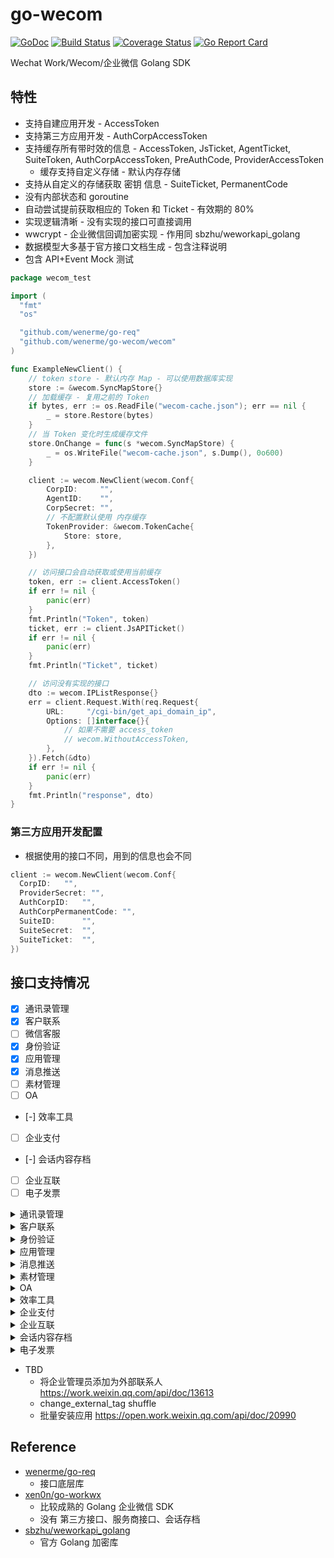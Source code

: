 # go-wecom

[![GoDoc][doc-img]][doc] [![Build Status][ci-img]][ci] [![Coverage Status][cov-img]][cov] [![Go Report Card][report-card-img]][report-card]

[doc-img]: https://img.shields.io/badge/go.dev-reference-007d9c?logo=go&logoColor=white&style=flat-square
[doc]: https://pkg.go.dev/github.com/wenerme/go-wecom?tab=doc
[ci-img]: https://github.com/wenerme/go-wecom/actions/workflows/ci.yml/badge.svg
[ci]: https://github.com/wenerme/go-wecom/actions/workflows/ci.yml
[cov-img]: https://codecov.io/gh/wenerme/go-wecom/branch/main/graph/badge.svg
[cov]: https://codecov.io/gh/wenerme/go-wecom/branch/main
[report-card-img]: https://goreportcard.com/badge/github.com/wenerme/go-wecom
[report-card]: https://goreportcard.com/report/github.com/wenerme/go-wecom

Wechat Work/Wecom/企业微信 Golang SDK

## 特性

- 支持自建应用开发 - AccessToken
- 支持第三方应用开发 - AuthCorpAccessToken
- 支持缓存所有带时效的信息 - AccessToken, JsTicket, AgentTicket, SuiteToken, AuthCorpAccessToken, PreAuthCode, ProviderAccessToken
  - 缓存支持自定义存储 - 默认内存存储
- 支持从自定义的存储获取 密钥 信息 - SuiteTicket, PermanentCode
- 没有内部状态和 goroutine
- 自动尝试提前获取相应的 Token 和 Ticket - 有效期的 80%
- 实现逻辑清晰 - 没有实现的接口可直接调用
- wwcrypt - 企业微信回调加密实现 - 作用同 sbzhu/weworkapi_golang
- 数据模型大多基于官方接口文档生成 - 包含注释说明
- 包含 API+Event Mock 测试

```go
package wecom_test

import (
  "fmt"
  "os"

  "github.com/wenerme/go-req"
  "github.com/wenerme/go-wecom/wecom"
)

func ExampleNewClient() {
	// token store - 默认内存 Map - 可以使用数据库实现
	store := &wecom.SyncMapStore{}
	// 加载缓存 - 复用之前的 Token
	if bytes, err := os.ReadFile("wecom-cache.json"); err == nil {
		_ = store.Restore(bytes)
	}
	// 当 Token 变化时生成缓存文件
	store.OnChange = func(s *wecom.SyncMapStore) {
		_ = os.WriteFile("wecom-cache.json", s.Dump(), 0o600)
	}

	client := wecom.NewClient(wecom.Conf{
		CorpID:     "",
		AgentID:    "",
		CorpSecret: "",
		// 不配置默认使用 内存缓存
		TokenProvider: &wecom.TokenCache{
			Store: store,
		},
	})

	// 访问接口会自动获取或使用当前缓存
	token, err := client.AccessToken()
	if err != nil {
		panic(err)
	}
	fmt.Println("Token", token)
	ticket, err := client.JsAPITicket()
	if err != nil {
		panic(err)
	}
	fmt.Println("Ticket", ticket)

	// 访问没有实现的接口
	dto := wecom.IPListResponse{}
	err = client.Request.With(req.Request{
		URL:     "/cgi-bin/get_api_domain_ip",
		Options: []interface{}{
			// 如果不需要 access_token
			// wecom.WithoutAccessToken,
		},
	}).Fetch(&dto)
	if err != nil {
		panic(err)
	}
	fmt.Println("response", dto)
}
```

### 第三方应用开发配置
- 根据使用的接口不同，用到的信息也会不同

```go
client := wecom.NewClient(wecom.Conf{
  CorpID:   "",
  ProviderSecret: "",
  AuthCorpID:   "",
  AuthCorpPermanentCode: "",
  SuiteID:      "",
  SuiteSecret:  "",
  SuiteTicket:  "",
})
```

## 接口支持情况

* [x] 通讯录管理
* [x] 客户联系
* [ ] 微信客服
* [x] 身份验证
* [x] 应用管理
* [x] 消息推送
* [ ] 素材管理
* [ ] OA
* [-] 效率工具
* [ ] 企业支付
* [-] 会话内容存档
* [ ] 企业互联
* [ ] 电子发票

<details>
<summary>通讯录管理</summary>

* [x] 成员管理
  - [x] 创建成员
  - [x] 读取成员
  - [x] 更新成员
  - [x] 删除成员
  - [x] 批量删除成员
  - [x] 获取部门成员
  - [x] 获取部门成员详情
  - [x] userid与openid互换
  - [x] 二次验证
  - [x] 邀请成员
* [x] 部门管理
  - [x] 创建部门
  - [x] 更新部门
  - [x] 删除部门
  - [x] 获取部门列表
* [x] 标签管理
  - [x] 创建标签
  - [x] 更新标签名字
  - [x] 删除标签
  - [x] 获取标签成员
  - [x] 增加标签成员
  - [x] 删除标签成员
  - [x] 获取标签列表
* [x] 异步批量接口
  - [x] 增量更新成员
  - [x] 全量覆盖成员
  - [x] 全量覆盖部门
  - [x] 获取异步任务结果
* [x] 通讯录回调通知
  - [x] 成员变更通知
  - [x] 部门变更通知
  - [x] 标签变更通知
  - [x] 异步任务完成通知

</details>

<details>
<summary>客户联系</summary>

* [x] 成员对外信息
* [x] 客户管理
  - [x] 获取客户列表
  - [x] 获取客户详情
  - [x] 批量获取客户详情
  - [x] 修改客户备注信息
* [x] 客户标签管理
  - [x] 管理企业标签
  - [x] 编辑客户企业标签
* [x] 客户分配
  - [x] 获取离职成员列表
  - [x] 分配在职或离职成员的客户
  - [x] 查询客户接替结果
  - [x] 分配离职成员的客户群
* [x] 变更回调通知
  - [x] 添加企业客户事件
  - [x] 编辑企业客户事件
  - [x] 外部联系人免验证添加成员事件
  - [x] 删除企业客户事件
  - [x] 删除跟进成员事件
  - [x] 客户接替失败事件
  - [x] 客户群变更事件

</details>

<details>
<summary>身份验证</summary>

* [x] 获取访问用户身份

</details>

<details>
<summary>应用管理</summary>

* [x] 获取应用
* [x] 设置应用
* [x] 自定义菜单
  - [x] 创建菜单
  - [x] 获取菜单
  - [x] 删除菜单

</details>

<details>
<summary>消息推送</summary>

* [x] 发送应用消息
* [x] 接收消息
* [x] 发送消息到群聊会话
  - [x] 创建群聊会话
  - [x] 修改群聊会话
  - [x] 获取群聊会话
  - [x] 应用推送消息

### 消息类型

* [x] 文本消息
* [x] 图片消息
* [x] 语音消息
* [x] 视频消息
* [x] 文件消息
* [x] 文本卡片消息
* [x] 图文消息
* [x] 图文消息（mpnews）
* [x] markdown消息
* [x] 任务卡片消息

</details>

<details>
<summary>素材管理</summary>

* [ ] 上传临时素材
* [ ] 上传永久图片
* [ ] 获取临时素材
* [ ] 获取高清语音素材

</details>

<details>
<summary>OA</summary>

* [ ] 打卡
  - [ ] 获取企业所有打卡规则
  - [ ] 获取员工打卡规则
  - [ ] 获取打卡记录数据
  - [ ] 获取打卡日报数据
  - [ ] 获取打卡月报数据
  - [ ] 获取打卡人员排班信息
  - [ ] 为打卡人员排班
  - [ ] 录入打卡人员人脸信息
* [ ] 审批
  - [ ] 获取审批模板详情
  - [ ] 提交审批申请
  - [ ] 审批申请状态变化回调通知
  - [ ] 批量获取审批单号
  - [ ] 获取审批申请详情
  - [ ] 获取企业假期管理配置
  - [ ] 修改成员假期余额
* [ ] 汇报
  - [ ] 批量获取汇报记录单号
  - [ ] 获取汇报记录详情
  - [ ] 获取汇报统计数据
* [ ] 自建应用
  - [ ] 审批流程引擎
* [ ] 会议室
  - [ ] 会议室管理
  - [ ] 会议室预定管理
* [ ] 紧急通知应用
  - [ ] 发起语音电话
  - [ ] 获取接听状态

</details>


<details>
<summary>效率工具</summary>

* [x] 日程
  - [x] 日历接口
  - [x] 日程接口
  - [x] 回调事件
* [ ] 会议
  - [ ] 创建预约会议
  - [ ] 修改预约会议
  - [ ] 取消预约会议
  - [ ] 获取成员会议ID列表
  - [ ] 获取会议详情
* [ ] 直播
* [ ] 微盘
  - [ ] 空间管理
  - [ ] 空间权限
  - [ ] 文件管理
  - [ ] 文件权限
* [ ] 公费电话
  - [ ] 获取公费电话拨打记录

</details>

<details>
<summary>企业支付</summary>

* [ ] 企业红包
* [ ] 向员工付款
* [ ] 向员工收款
* [ ] 对外收款
* [ ] 签名算法

</details>


<details>
<summary>企业互联</summary>

* [ ] 获取应用共享信息
* [ ] 获取下级企业的access_token
* [ ] 获取下级企业的小程序session

</details>


<details>
<summary>会话内容存档</summary>

* [x] 获取会话内容存档开启成员列表
* [x] 获取会话同意情况
* [x] 客户同意进行聊天内容存档事件回调
* [x] 获取会话内容存档内部群信息

</details>

<details>
<summary>电子发票</summary>

* [ ] 查询电子发票
* [ ] 更新发票状态
* [ ] 批量更新发票状态
* [ ] 批量查询电子发票

</details>

- TBD
  - 将企业管理员添加为外部联系人 https://work.weixin.qq.com/api/doc/13613
  - change_external_tag shuffle
  - 批量安装应用 https://open.work.weixin.qq.com/api/doc/20990

## Reference

- [wenerme/go-req](https://github.com/wenerme/go-req)
  - 接口底层库
- [xen0n/go-workwx](https://github.com/xen0n/go-workwx)
  - 比较成熟的 Golang 企业微信 SDK
  - 没有 第三方接口、服务商接口、会话存档
- [sbzhu/weworkapi_golang](https://github.com/sbzhu/weworkapi_golang)
  - 官方 Golang 加密库
